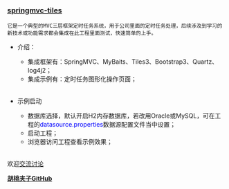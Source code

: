 ### [springmvc-tiles](https://github.com/wangxinforme/springmvc-tiles)
<code>它是一个典型的MVC三层框架定时任务系统，用于公司里面的定时任务处理，后续涉及到学习的新技术或功能需求都会集成在此工程里面测试，快速简单的上手。</code>

+ 介绍：
	+ 集成框架有：SpringMVC、MyBaits、Tiles3、Bootstrap3、Quartz、log4j2；
	+ 集成示例有：定时任务图形化操作页面；</br></br>

+ 示例启动
	+ 数据库选择，默认开启H2内存数据库，若改用Oracle或MySQL，可在工程的<font color="blue">datasource.properties</font>数据源配置文件当中设置；
	+ 启动工程；
	+ 浏览器访问工程查看示例效果；</br></br>

欢迎[交流讨论](https://github.com/wangxinforme/springmvc-tiles/issues)

<b>[胡桃夹子GitHub](https://github.com/wangxinforme "Vincent Git@OSC主页")</b>